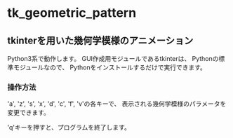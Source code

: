 # tk_geometric_pattern

## tkinterを用いた幾何学模様のアニメーション
Python3系で動作します。
GUI作成用モジュールであるtkinterは、
Pythonの標準モジュールなので、
Pythonをインストールするだけで実行できます。

### 操作方法
'a', 'z', 's', 'x', 'd', 'c', 'f', 'v'の各キーで、
表示される幾何学模様のパラメータを変更できます。

'q'キーを押すと、プログラムを終了します。
